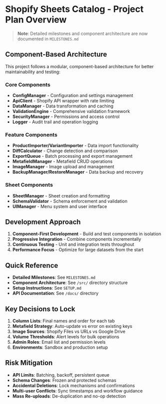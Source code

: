 # Shopify Sheets Catalog - Project Plan Overview

> **Note**: Detailed milestones and component architecture are now documented in `MILESTONES.md`

## Component-Based Architecture

This project follows a modular, component-based architecture for better maintainability and testing:

### Core Components
- **ConfigManager** - Configuration and settings management
- **ApiClient** - Shopify API wrapper with rate limiting
- **DataManager** - Data transformation and caching
- **ValidationEngine** - Comprehensive validation framework
- **SecurityManager** - Permissions and access control
- **Logger** - Audit trail and operation logging

### Feature Components
- **ProductImporter/VariantImporter** - Data import functionality
- **DiffCalculator** - Change detection and comparison
- **ExportQueue** - Batch processing and export management
- **MetafieldManager** - Metafield CRUD operations
- **ImageManager** - Image upload and management
- **BackupManager/RestoreManager** - Data backup and recovery

### Sheet Components
- **SheetManager** - Sheet creation and formatting
- **SchemaValidator** - Schema enforcement and validation
- **UIManager** - Menu system and user interface

## Development Approach

1. **Component-First Development** - Build and test components in isolation
2. **Progressive Integration** - Combine components incrementally
3. **Continuous Testing** - Unit and integration tests throughout
4. **Performance Focus** - Optimize for large datasets from the start

## Quick Reference

- **Detailed Milestones**: See `MILESTONES.md`
- **Component Architecture**: See `/src/` directory structure
- **Setup Instructions**: See `SETUP.md`
- **API Documentation**: See `/docs/` directory

## Key Decisions to Lock
1. **Column Lists**: Final names and order for each tab
2. **Metafield Strategy**: Auto-update vs error on existing keys
3. **Image Sources**: Shopify Files vs URLs vs Google Drive
4. **Volume Thresholds**: Alert levels for bulk operations
5. **Admin Roles**: Email list and permission levels
6. **Environments**: Sandbox and production setup

## Risk Mitigation
- **API Limits**: Batching, backoff, persistent queue
- **Schema Changes**: Frozen and protected schemas
- **Accidental Deletions**: Lock mechanisms and confirmations
- **Multi-user Conflicts**: Sync timestamps and workflow guidance
- **Mass Re-uploads**: De-duplication and no-op detection
